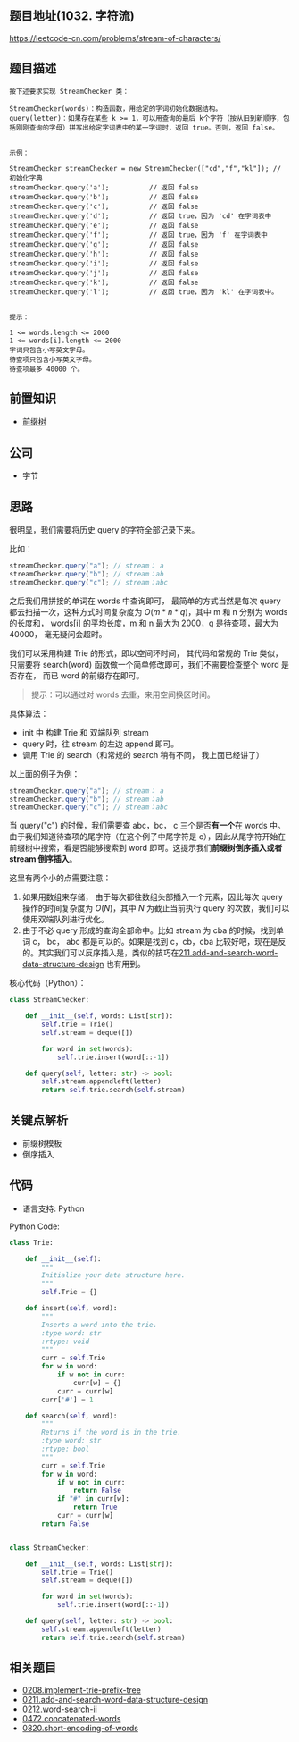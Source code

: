 ## 题目地址(1032. 字符流)

https://leetcode-cn.com/problems/stream-of-characters/

## 题目描述

```
按下述要求实现 StreamChecker 类：

StreamChecker(words)：构造函数，用给定的字词初始化数据结构。
query(letter)：如果存在某些 k >= 1，可以用查询的最后 k个字符（按从旧到新顺序，包括刚刚查询的字母）拼写出给定字词表中的某一字词时，返回 true。否则，返回 false。
 

示例：

StreamChecker streamChecker = new StreamChecker(["cd","f","kl"]); // 初始化字典
streamChecker.query('a');          // 返回 false
streamChecker.query('b');          // 返回 false
streamChecker.query('c');          // 返回 false
streamChecker.query('d');          // 返回 true，因为 'cd' 在字词表中
streamChecker.query('e');          // 返回 false
streamChecker.query('f');          // 返回 true，因为 'f' 在字词表中
streamChecker.query('g');          // 返回 false
streamChecker.query('h');          // 返回 false
streamChecker.query('i');          // 返回 false
streamChecker.query('j');          // 返回 false
streamChecker.query('k');          // 返回 false
streamChecker.query('l');          // 返回 true，因为 'kl' 在字词表中。
 

提示：

1 <= words.length <= 2000
1 <= words[i].length <= 2000
字词只包含小写英文字母。
待查项只包含小写英文字母。
待查项最多 40000 个。

```

## 前置知识

- [前缀树](../thinkings/trie.md)

## 公司

- 字节

## 思路

很明显，我们需要将历史 query 的字符全部记录下来。

比如：

```js
streamChecker.query("a"); // stream： a
streamChecker.query("b"); // stream：ab
streamChecker.query("c"); // stream：abc
```

之后我们用拼接的单词在 words 中查询即可， 最简单的方式当然是每次 query 都去扫描一次，这种方式时间复杂度为 $O(m * n * q)$，其中 m 和 n 分别为 words 的长度和， words[i] 的平均长度，m 和 n 最大为 2000，q 是待查项，最大为 40000， 毫无疑问会超时。

我们可以采用构建 Trie 的形式，即以空间环时间， 其代码和常规的 Trie 类似，只需要将 search(word) 函数做一个简单修改即可，我们不需要检查整个 word 是否存在， 而已 word 的前缀存在即可。

> 提示：可以通过对 words 去重，来用空间换区时间。

具体算法：

- init 中 构建 Trie 和 双端队列 stream
- query 时，往 stream 的左边 append 即可。
- 调用 Trie 的 search（和常规的 search 稍有不同， 我上面已经讲了）

以上面的例子为例：

```js
streamChecker.query("a"); // stream： a
streamChecker.query("b"); // stream：ab
streamChecker.query("c"); // stream：abc
```

当 query("c") 的时候，我们需要查 abc，bc， c 三个是否**有一个**在 words 中。由于我们知道待查项的尾字符（在这个例子中尾字符是 c），因此从尾字符开始在前缀树中搜索，看是否能够搜索到 word 即可。这提示我们**前缀树倒序插入或者 stream 倒序插入**。

这里有两个小的点需要注意：

1. 如果用数组来存储， 由于每次都往数组头部插入一个元素，因此每次 query 操作的时间复杂度为 $O(N)$，其中 $N$ 为截止当前执行 query 的次数，我们可以使用双端队列进行优化。
2. 由于不必 query 形成的查询全部命中。比如 stream 为 cba 的时候，找到单词 c， bc， abc 都是可以的。如果是找到 c，cb，cba 比较好吧，现在是反的。其实我们可以反序插入是，类似的技巧在[211.add-and-search-word-data-structure-design](https://github.com/azl397985856/leetcode/blob/b8e8fa5f0554926efa9039495b25ed7fc158372a/problems/211.add-and-search-word-data-structure-design.md) 也有用到。

核心代码（Python）：

```py
class StreamChecker:

    def __init__(self, words: List[str]):
        self.trie = Trie()
        self.stream = deque([])

        for word in set(words):
            self.trie.insert(word[::-1])

    def query(self, letter: str) -> bool:
        self.stream.appendleft(letter)
        return self.trie.search(self.stream)
```

## 关键点解析

- 前缀树模板
- 倒序插入

## 代码

- 语言支持: Python

Python Code:

```python
class Trie:

    def __init__(self):
        """
        Initialize your data structure here.
        """
        self.Trie = {}

    def insert(self, word):
        """
        Inserts a word into the trie.
        :type word: str
        :rtype: void
        """
        curr = self.Trie
        for w in word:
            if w not in curr:
                curr[w] = {}
            curr = curr[w]
        curr['#'] = 1

    def search(self, word):
        """
        Returns if the word is in the trie.
        :type word: str
        :rtype: bool
        """
        curr = self.Trie
        for w in word:
            if w not in curr:
                return False
            if "#" in curr[w]:
                return True
            curr = curr[w]
        return False


class StreamChecker:

    def __init__(self, words: List[str]):
        self.trie = Trie()
        self.stream = deque([])

        for word in set(words):
            self.trie.insert(word[::-1])

    def query(self, letter: str) -> bool:
        self.stream.appendleft(letter)
        return self.trie.search(self.stream)


```

## 相关题目

- [0208.implement-trie-prefix-tree](https://github.com/azl397985856/leetcode/blob/b8e8fa5f0554926efa9039495b25ed7fc158372a/problems/208.implement-trie-prefix-tree.md)
- [0211.add-and-search-word-data-structure-design](https://github.com/azl397985856/leetcode/blob/b0b69f8f11dace3a9040b54532105d42e88e6599/problems/211.add-and-search-word-data-structure-design.md)
- [0212.word-search-ii](https://github.com/azl397985856/leetcode/blob/b0b69f8f11dace3a9040b54532105d42e88e6599/problems/212.word-search-ii.md)
- [0472.concatenated-words](https://github.com/azl397985856/leetcode/blob/master/problems/472.concatenated-words.md)
- [0820.short-encoding-of-words](https://github.com/azl397985856/leetcode/blob/master/problems/820.short-encoding-of-words.md)
